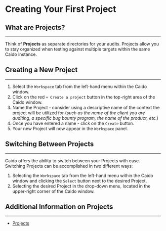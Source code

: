 # Creating Your First Project

## What are Projects?

---

Think of **Projects** as separate directories for your audits. Projects allow you to stay organized when testing against multiple targets within the same Caido instance.

## Creating a New Project

---

1. Select the `Workspace` tab from the left-hand menu within the Caido window.
2. Click on the red `+ Create a project` button in the top-right area of the Caido window.
3. Name the Project - consider using a descriptive name of the context the project will be utilized for (_such as the name of the client you are auditing, a specific bug bounty program, the name of the product, etc._)
4. Once you have entered a name - click on the `Create` button.
5. Your new Project will now appear in the `Workspace` panel.

## Switching Between Projects

---

Caido offers the ability to switch between your Projects with ease. Switching Projects can be accomplished in two different ways:

1. Selecting the `Workspace` tab from the left-hand menu within the Caido window and clicking the `Select` button next to the desired Project.
2. Selecting the desired Project in the drop-down menu, located in the upper-right corner of the Caido window.

## Additional Information on Projects

---

- [Projects](../../features/workspace/projects.md)

